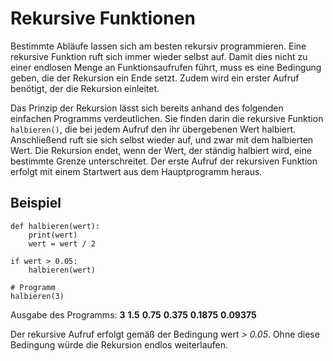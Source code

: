 # Rekursive Funktionen 
Bestimmte Abläufe lassen sich am besten rekursiv programmieren. Eine rekursive Funktion ruft sich immer wieder selbst auf. Damit dies nicht zu einer endlosen Menge an Funktionsaufrufen führt, muss es eine Bedingung geben, die der Rekursion ein Ende setzt. Zudem wird ein erster Aufruf benötigt, der die Rekursion einleitet. 

Das Prinzip der Rekursion lässt sich bereits anhand des folgenden einfachen Programms verdeutlichen. Sie finden darin die rekursive Funktion `halbieren()`, die bei jedem Aufruf den ihr übergebenen Wert halbiert. Anschließend ruft sie sich selbst wieder auf, und zwar mit dem halbierten Wert. Die Rekursion endet, wenn der Wert, der ständig halbiert wird, eine bestimmte Grenze unterschreitet. Der erste Aufruf der rekursiven Funktion erfolgt mit einem Startwert aus dem Hauptprogramm heraus.

## Beispiel
```
def halbieren(wert):
    print(wert)
    wert = wert / 2

if wert > 0.05:
    halbieren(wert)

# Programm
halbieren(3)
```
Ausgabe des Programms:
__3__
__1.5__
__0.75__
__0.375__
__0.1875__
__0.09375__

Der rekursive Aufruf erfolgt gemäß der Bedingung wert _> 0.05_. Ohne diese Bedingung würde die Rekursion endlos weiterlaufen.
